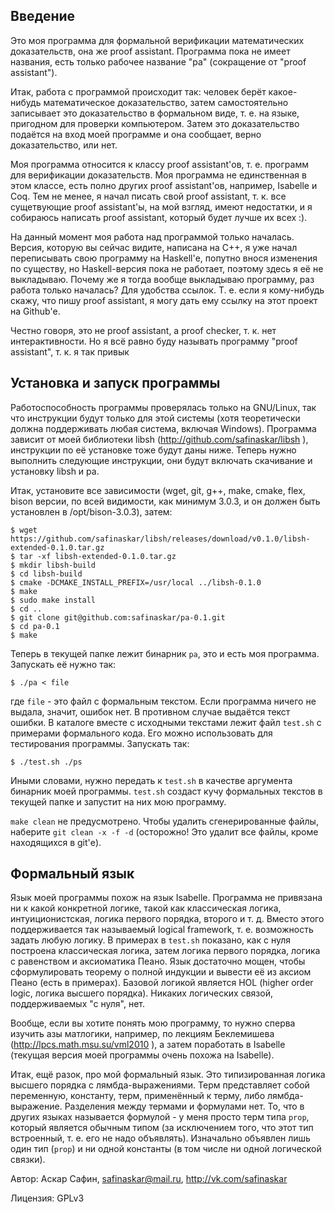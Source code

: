 Введение
--------
Это моя программа для формальной верификации математических доказательств, она же proof assistant. Программа пока не имеет названия, есть только рабочее название "pa" (сокращение от "proof assistant").

Итак, работа с программой происходит так: человек берёт какое-нибудь математическое доказательство, затем самостоятельно записывает это доказательство в формальном виде, т. е. на языке, пригодном для проверки компьютером. Затем это доказательство подаётся на вход моей программе и она сообщает, верно доказательство, или нет.

Моя программа относится к классу proof assistant'ов, т. е. программ для верификации доказательств. Моя программа не единственная в этом классе, есть полно других proof assistant'ов, например, Isabelle и Coq. Тем не менее, я начал писать свой proof assistant, т. к. все сущетвующие proof assistant'ы, на мой взгляд, имеют недостатки, и я собираюсь написать proof assistant, который будет лучше их всех :).

На данный момент моя работа над программой только началась. Версия, которую вы сейчас видите, написана на C++, я уже начал переписывать свою программу на Haskell'е, попутно внося изменения по существу, но Haskell-версия пока не работает, поэтому здесь я её не выкладываю. Почему же я тогда вообще выкладываю программу, раз работа только началась? Для удобства ссылок. Т. е. если я кому-нибудь скажу, что пишу proof assistant, я могу дать ему ссылку на этот проект на Github'е.

Честно говоря, это не proof assistant, а proof checker, т. к. нет интерактивности. Но я всё равно буду называть программу "proof assistant", т. к. я так привык

Установка и запуск программы
----------------------------
Работоспособность программы проверялась только на GNU/Linux, так что инструкции будут только для этой системы (хотя теоретически должна поддерживать любая система, включая Windows). Программа зависит от моей библиотеки libsh (http://github.com/safinaskar/libsh ), инструкции по её установке тоже будут даны ниже. Теперь нужно выполнить следующие инструкции, они будут включать скачивание и установку libsh и pa.

Итак, установите все зависимости (wget, git, g++, make, cmake, flex, bison версии, по всей видимости, как минимум 3.0.3, и он должен быть установлен в /opt/bison-3.0.3), затем:
```shell
$ wget https://github.com/safinaskar/libsh/releases/download/v0.1.0/libsh-extended-0.1.0.tar.gz
$ tar -xf libsh-extended-0.1.0.tar.gz
$ mkdir libsh-build
$ cd libsh-build
$ cmake -DCMAKE_INSTALL_PREFIX=/usr/local ../libsh-0.1.0
$ make
$ sudo make install
$ cd ..
$ git clone git@github.com:safinaskar/pa-0.1.git
$ cd pa-0.1
$ make
```
Теперь в текущей папке лежит бинарник `pa`, это и есть моя программа. Запускать её нужно так:
```shell
$ ./pa < file
```
где `file` - это файл с формальным текстом. Если программа ничего не выдала, значит, ошибок нет. В противном случае выдаётся текст ошибки. В каталоге вместе с исходными текстами лежит файл `test.sh` с примерами формального кода. Его можно использовать для тестирования программы. Запускать так:
```shell
$ ./test.sh ./ps
```
Иными словами, нужно передать к `test.sh` в качестве аргумента бинарник моей программы. `test.sh` создаст кучу формальных текстов в текущей папке и запустит на них мою программу.

`make clean` не предусмотрено. Чтобы удалить сгенерированные файлы, наберите `git clean -x -f -d` (осторожно! Это удалит все файлы, кроме находящихся в git'е).

Формальный язык
---------------
Язык моей программы похож на язык Isabelle. Программа не привязана ни к какой конкретной логике, такой как классическая логика, интуиционистская, логика первого порядка, второго и т. д. Вместо этого поддерживается так называемый logical framework, т. е. возможность задать любую логику. В примерах в `test.sh` показано, как с нуля построена классическая логика, затем логика первого порядка, логика с равенством и аксиоматика Пеано. Язык достаточно мощен, чтобы сформулировать теорему о полной индукции и вывести её из аксиом Пеано (есть в примерах). Базовой логикой является HOL (higher order logic, логика высшего порядка). Никаких логических связой, поддерживаемых "с нуля", нет.

Вообще, если вы хотите понять мою программу, то нужно сперва изучить азы матлогики, например, по лекциям Беклемишева (http://lpcs.math.msu.su/vml2010 ), а затем поработать в Isabelle (текущая версия моей программы очень похожа на Isabelle).

Итак, ещё разок, про мой формальный язык. Это типизированная логика высшего порядка с лямбда-выражениями. Терм представляет собой переменную, константу, терм, применённый к терму, либо лямбда-выражение. Разделения между термами и формулами нет. То, что в других языках называется формулой - у меня просто терм типа `prop`, который является обычным типом (за исключением того, что этот тип встроенный, т. е. его не надо объявлять). Изначально объявлен лишь один тип (`prop`) и ни одной константы (в том числе ни одной логической связки).

Автор: Аскар Сафин, safinaskar@mail.ru, http://vk.com/safinaskar

Лицензия: GPLv3
